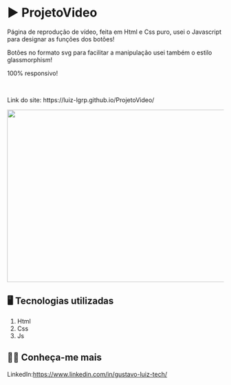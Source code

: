 # :arrow_forward: ProjetoVideo

<P>Página de reprodução de vídeo, feita em Html e Css puro, usei o Javascript para designar as funções dos botões!</P>
<P>Botões no formato svg para facilitar a manipulação usei também o estilo glassmorphism!</P>
<P>100% responsivo!</P>
<br>
<P>Link do site: https://luiz-lgrp.github.io/ProjetoVideo/ </P>

<img src="https://github.com/luiz-lgrp/ProjetoVideo/blob/master/video/ProjetoVideo.gif" width="800" height="400" />

## :desktop_computer: Tecnologias utilizadas

1. Html
1. Css
1. Js


## :raising_hand_man: Conheça-me mais

LinkedIn:https://www.linkedin.com/in/gustavo-luiz-tech/

